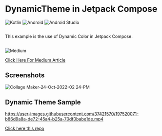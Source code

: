 # DynamicTheme in Jetpack Compose
![Kotlin](https://img.shields.io/badge/kotlin-%230095D5.svg?style=for-the-badge&logo=kotlin&logoColor=white)
![Android](https://img.shields.io/badge/Android-3DDC84?style=for-the-badge&logo=android&logoColor=white)
![Android Studio](https://img.shields.io/badge/Android%20Studio-3DDC84.svg?style=for-the-badge&logo=android-studio&logoColor=white)

## 

This example is the use of Dynamic Color in Jetpack Compose. 

##

![Medium](https://img.shields.io/badge/Medium-12100E?style=for-the-badge&logo=medium&logoColor=white)

[Click Here For Medium Article](https://medium.com/@talhafaki/dynamic-theme-in-jetpack-compose-c9c2611b5a2b)

## Screenshots

![Collage Maker-24-Oct-2022-02 24-PM](https://user-images.githubusercontent.com/37421570/197520677-79a1cf76-9b66-4978-98f8-8aec5bb96c68.jpg)


## Dynamic Theme Sample

https://user-images.githubusercontent.com/37421570/197520071-b86d9a8a-de72-45a4-b25a-70df0babe1de.mp4

[Click here this repo](https://github.com/tfaki/WhichOne-Android)
